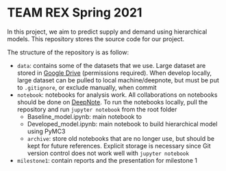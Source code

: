 # TEAM REX Spring 2021
In this project, we aim to predict supply and demand using hierarchical models. This repository stores the source code for our project.

The structure of the repository is as follow:
- ```data```: contains some of the datasets that we use. Large dataset are stored in [Google Drive](https://drive.google.com/drive/u/1/folders/0ADNiRHNQgWGcUk9PVA) (permissions required). When develop locally, large dataset can be pulled to local machine/deepnote, but must be put to ```.gitignore```, or exclude manually, when commit
- ```notebook```: notebooks for analysis work. All collaborations on notebooks should be done on [DeepNote](https://deepnote.com/project/1c850c61-d934-4c85-b16d-3cb283df0c84). To run the notebooks locally, pull the repository and run ```jupyter notebook``` from the root folder
    - Baseline_model.ipynb: main notebook to 
    - Developed_model.ipynb: main notebook to build hierarchical model using PyMC3
    - ```archive```: store old notebooks that are no longer use, but should be kept for future references. Explicit storage is necessary since Git version control does not work well with ```jupyter notebook```
- ```milestone1```: contain reports and the presentation for milestone 1